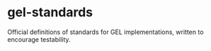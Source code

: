 # gel-standards
Official definitions of standards for GEL implementations, written to encourage testability.
